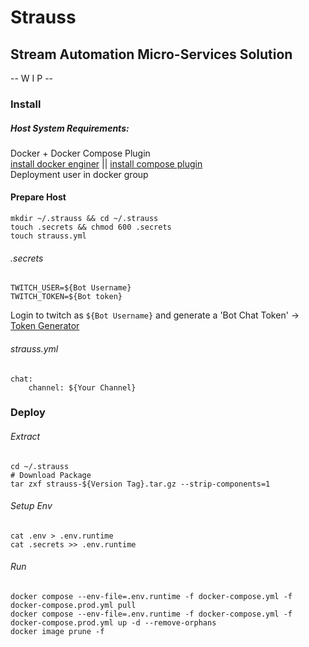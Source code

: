 # Strauss

## Stream Automation Micro-Services Solution

-- W I P --

### Install

##### Host System Requirements:
Docker + Docker Compose Plugin<br />
[install docker enginer](https://docs.docker.com/engine/install/) || [install compose plugin](https://docs.docker.com/compose/install/linux/)
<br />Deployment user in docker group

#### Prepare Host

```
mkdir ~/.strauss && cd ~/.strauss
touch .secrets && chmod 600 .secrets
touch strauss.yml
```

###### .secrets

```
TWITCH_USER=${Bot Username}
TWITCH_TOKEN=${Bot token}
```

Login to twitch as `${Bot Username}` and generate a 'Bot Chat
Token' -> [Token Generator](https://twitchtokengenerator.com/)

###### strauss.yml

```
chat:
    channel: ${Your Channel}
```

### Deploy

###### Extract

```
cd ~/.strauss
# Download Package
tar zxf strauss-${Version Tag}.tar.gz --strip-components=1
```

###### Setup Env

```
cat .env > .env.runtime
cat .secrets >> .env.runtime
```

###### Run

```
docker compose --env-file=.env.runtime -f docker-compose.yml -f docker-compose.prod.yml pull
docker compose --env-file=.env.runtime -f docker-compose.yml -f docker-compose.prod.yml up -d --remove-orphans
docker image prune -f
```